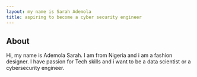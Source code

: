 ```yaml
---
layout: my name is Sarah Ademola
title: aspiring to become a cyber security engineer
---
```


## About

Hi, my name is Ademola Sarah. I am from Nigeria and i am a fashion designer. I have passion for Tech skills and i want to be a data scientist or a cybersecurity engineer. 
